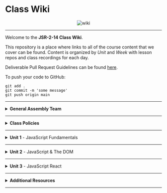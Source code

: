 # Class Wiki

<div align="center">
  <img src="https://i.imgur.com/e2Ma89q.png" alt="wiki">
</div>

____

Welcome to the <b>JSR-2-14 Class Wiki</b>.

This repository is a place where links to all of the course content that we cover can be found. Content is organized by <i>Unit</i> and <i>Week</i> with lesson repos and class recordings for each day.

Deliverable Pull Request Guidelines can be found [here](https://github.com/JSR-2-14/template_pull_request).

To push your code to GitHub:
```
git add .
git commit -m 'some message'
git push origin main
```

____

<details><summary><strong>General Assembly Team</strong></summary>

<ul type="none">

____

<div align="center">
  <img width="200px" src="https://i.imgur.com/CtbHzuV.png" alt="michael">
  <h3>Michael Lackey</h3>
  <h4>Lead Instructor</h4>
  <p>Hi! My name is Michael and I’ll be your <b>Lead Instructor</b> for the duration of the JSR-2-14 Course! My role will be to teach you everything you want to learn about JavaScript basics, and then take it even further by utilizing what we learn in JavaScript with the React Library to build some really awesome stuff!</p>
  <p>I am a software engineer with a proven track record in healthcare. I have a passion for people and love to tackle complex problems. As a seasoned leader, I am driven to help those I work with to see their potential. I’ve been with GA since 2020. I love styling with CSS and working with Front End dev frameworks like ReactJS!</p>
  <span><a href="https://github.com/mlackey9601">GitHub</a> | <a href="https://www.linkedin.com/in/michaelglackey/">LinkedIn</a> | <a href="https://michaellackey.com/">My Personal Website</a></span>
  <br>
</div>

____

<div align="center">
  <img width="200px" src="https://i.imgur.com/7e5DTEw.png" alt="filipe">
  <h3>Filipe Marques</h3>
  <h4>Instructional Associate</h4>
  <p>Hi! My name is Filipe and I’ll be your <b>Instructional Associate</b> for the duration of the JSR-2-14 Course! I will be checking your attendance, grading your assignments and helping you debug. I'll also even teach a few lessons!</p>
  <p>I am a recent graduate from GA's Software Engineering Immersive program, and I am excited to help everyone of you on this journey and make sure you get the most out of it!</p>
  <p>As a Developer I like to be innovative. I use algorithms, patterns and engineering principles to craft and mold products into something that users will love. At the same time I thrive on efficiency and work quickly.</p>
  <span><a href="https://github.com/filipeqm94">GitHub</a> | <a href="https://www.linkedin.com/in/marques-fq/">LinkedIn</a> | <a href="https://filipemarques.me/">My Personal Website</a></span>
  <br>
</div>

____

</ul>

</details>

____
<details><summary><strong>Class Policies</strong></summary><p>

Below, you will find Class Policies and Requirements as laid out in Orientation and conveyed by the Instructional Team.  We compile them here for your reference and review.

</p>

<ul type="none">

<li><details><summary><strong>Code of Conduct</strong></summary><p>

<ul>
  <li>Foster a productive classroom environment.</li>
  <li>Treat others with respect and dignity.</li>
  <li>Remember that everyone is coming at this with a different background.</li>
  <li>Professionalism in all methods of communication, both in-person <i>and</i> online.
    <ul>
      <li>Slack is an extension of our on-campus community. We ask that you remain courteous, respectful, and professional while engaging on Slack.</li>
    </ul>
  </li>
  <li><b>Zero tolerance for plagiarism and cheating.</b></li>
</ul>

</p></details></li>

<li><details><summary><strong>Deliverable Submission Requirements</strong></summary><p>

<ul>
  <li>Deliverables must be submitted following the <a href="https://github.com/JSR-2-14/template_pull_request">PR Guidelines</a>.</li>
  <li>Students must meet deliverable requirements for the submission to be marked as "Complete".</li>
  <li>Deliverables are <i>always</i> due the following class day at the beginning of class, unless otherwise stated.</li>
  <li>There is a grace period for re-submission or late submission.  All re-submits/late submits are due the <b>Monday following the week of assignment</b>.
    <ul>
      <li>Deliverables assigned on Fridays <b>do not</b> have a re-submit <i>or</i> late submit grace period.</li>
      <li>Deliverables submitted <i>after</i> the grace period <b>will not</b> be graded or accepted and will be marked as "Incomplete".</li>
    </ul>
  </li>
</ul>

</p></details></li>

<li><details><summary><strong>Graduation Requirements</strong></summary><p>

<ul>
  <li>Meet Project Requirements.
    <ul><li>Satisfactorily complete and present a project for <i>each</i> of the <b>3</b> units.</li></ul>
  </li>
  <li>Submit and complete a <i>minimum</i> of <b>80%</b> of deliverables (labs, homework, etc.).</li>
  <li>Adhere to attendance policy.
    <ul>
      <li>Students are allowed <b>3</b> absences over the <i>entire</i> course.</li>
      <li><b>3</b> tardies or early departures equals <b>1</b> absence.</li>
    </ul>
  </li>
</ul>

</p></details></li>

<li><details><summary><strong>A Note on Plagiarism</strong></summary><p>

<ul>
  <li>Plagiarism is a serious offense and grounds for immediate withdrawal.</li>
  <li>You are encouraged to ask others, including students, instructors, and sites like <i>Stack Overflow</i> for help. However, it is <b><i>not acceptable to copy</i></b> another persons code and submit it as your own. More importantly, it is detrimental to your own learning and growth.</li>
  <li>Small snippets of code that solve small problems taken from sites like <i>Stack Overflow</i> are generally an exception to this rule. If you aren't sure, it is your responsibility to <b><i>ask your instructor</i></b>. To be on the safe side, we ask that you credit the person/resource you got the code from in a comment, and let an instructor take a look at it.</li>
</ul>

</p></details></li>

<li><details><summary><strong>Observed Holidays</strong></summary><p>

<p>
The following dates are observed Holidays for this immersive.  There will be no class days on or within any of the date ranges listed below.  If you have any questions regarding Holidays, or have a special circumstance, please don't hesitate to reach out to your instructional team.
</p>

| Holiday | Dates |
|:---:|:---:|
| President's Day | February 21st, 2022 |

</p></details></li>

</ul></details>

____

<details><summary><strong>Unit 1</strong> - JavaScript Fundamentals</summary><p>

<ul type="none">

<details><summary><strong>Week 1</strong></summary>

<p>
In Week 1, we start off by getting all of our <b>Installations</b> done. We make sure we are all using <b>Slack</b>, the primary communication tool for our time at GA, and we make sure we are using one of the approved <b>browsers</b> for this course. Then we install <b>Homebrew</b>, which we will then use to install most of the other programs we will use throughout this course. In addition, we get our <b>Terminal</b> all set up.
</p>

| Monday: 2/14 | Wednesday: 2/16 |
|:---:|:---:|
| No Class | [Installations](https://ga-curriculum.vercel.app/docs/unit-1/installations) |


<ul type="none">

<details><summary>Class Recordings</summary>

| Monday: 2/14 | Wednesday: 2/16 |
|:---:|:---:|
| No Recording | [Recording](https://generalassembly.zoom.us/rec/share/WN5aVnpDaAwShk32-d3PpnSXNb6iSvYyDD7tnJ7ZzoYKKAXSwXZ3n9DzvNUiqiN5.ArisKG_MpxD6ltZT) |
|  | Passcode: `%&7RWHmk` |

</ul>

</details>

<details><summary><strong>Week 2</strong></summary>

<p>
In Week 2, we make sure we have a solid understanding of how to use the <b>Command Line</b>. We also discuss the fundamental aspects of using <b>GitHub</b> as our remote repository host. We also begin to learn about the basic <b>data types</b> in JavaScript.
</p>

| Monday: 2/21 | Wednesday: 2/23 |
|:---:|:---:|
| President's Day | [Command Line & GitHub](https://ga-curriculum.vercel.app/docs/unit-1/command-line-js) |
|  | [JS Data Types](https://ga-curriculum.vercel.app/docs/unit-1/data-types) |

<ul type="none">

<details><summary>Class Recordings</summary>

| Monday: 2/21 | Wednesday: 2/23 |
|:---:|:---:|
| No Recording | [Recording](https://generalassembly.zoom.us/rec/share/Q0cRNUvMeS5IhmqE9kgcqx9ThCIQ9JkFYMPe3ljqJog90Gw8ZPVu2D0942ddfl4.t5BFb-JmkOqEl633) |
|  | Passcode: `aTK5#XP4` |

</ul>

</details>

<details><summary><strong>Week 3</strong></summary>

<p>
In Week 3, we cover <b>conditional</b> statements in JavaScript as well as <b>loops</b>. Then we move into <b>functions</b> and how <b>scope</b> works in JavaScript.
</p>

| Monday: 2/28 | Wednesday: 3/2 |
|:---:|:---:|
| [Conditionals & Loops](https://ga-curriculum.vercel.app/docs/unit-1/conditionals-and-loops) | [Functions & Scope](https://ga-curriculum.vercel.app/docs/unit-1/functions-and-scope) |
|  | [Mad Libs Homework](https://ga-curriculum.vercel.app/docs/exercises/madlibs) |

<ul type="none">

<details><summary>Class Recordings</summary>

| Monday: 2/28 | Wednesday: 3/2 |
|:---:|:---:|
| [Recording](https://generalassembly.zoom.us/rec/share/EeAu6rMbFNex0-fQE0QbphWRkQqhed1VUOQGDYQKv4NFPw36hzyILbGMytRmVgQu.e8u2VJMrX26wxhPY) | [Recording](https://generalassembly.zoom.us/rec/share/XAzsAJK_uJABlgbusIW1DDicBqMbrVg5NOs1KOZ74sNVqzHV_83XSHrQL1v19u3u.l177QLZAoPWLw130) |
| Passcode: `tDG1=5Y%` | Passcode: `&13Xb^pJ` |

</ul>

</details>

<details><summary><strong>Week 4</strong></summary>

<p>
In Week 4, we go in depth with JavaScript <b>objects</b> and what a powerful data structure they can be. We are also introduced to our <b>first project</b>, a Choose Your Own Adventure game!
</p>

| Monday: 3/7 | Wednesday: 3/9 |
|:---:|:---:|
| [JS Objects](https://ga-curriculum.vercel.app/docs/unit-1/objects-and-json) | [Intro to Project 1](https://ga-curriculum.vercel.app/docs/projects/CYOA) |
| [Jurassic Objects Lab](https://ga-curriculum.vercel.app/docs/exercises/jurassic-objects) |  |

<ul type="none">

<details><summary>Class Recordings</summary>

| Monday: 3/7 | Wednesday: 3/9 |
|:---:|:---:|
| [Recording](https://generalassembly.zoom.us/rec/share/V8t9JHNppbTM3BIZQHqgoZkbeJ030vaHNX8X8TGMidzT8LPGhQMs2Wj5pH2zxO2p.XwfMoTo62a65iM3J) | [Recording](https://generalassembly.zoom.us/rec/share/KHzyOtoXP3GsmCu-P5aeLWeclfb5P8JB8xR04jeKC6Jho9vRQRarzpPvHVEvpQ.0ZmbbR9Xuci2AVsF) |
| Passcode: `wg8s+WNw` | Passcode: `0Awy=VT&` |

</ul>

</details>

</details>

____

<details><summary><strong>Unit 2</strong> - JavaScript & The DOM</summary><p>

<ul type="none">

<details><summary><strong>Week 5</strong></summary>

<p>
In Week 5, we are introduced to the <b>DOM</b>. Then we get some practice working with it by trying to fix up a certain someone's broken website. Then, we learn about JavaScript <b>events</b> that can affect the DOM. Finally, we cover <b>Higher Order Functions</b> and how they can make our code more efficient and easier to write.
</p>

| Monday | Wednesday |
|:---:|:---:|
| [Intro to the DOM](https://ga-curriculum.vercel.app/docs/unit-2/intro-to-dom) | [DOM Events](https://ga-curriculum.vercel.app/docs/unit-2/dom-events) |
| [Fast & Furious Lab](https://ga-curriculum.vercel.app/docs/exercises/js-fast-and-furious) | [Higher Order Functions](https://ga-curriculum.vercel.app/docs/unit-2/higher-order-functions) |
| []() | [Higher Order Functions Lab](https://ga-curriculum.vercel.app/docs/exercises/hof) |

<ul type="none">

<details><summary>Class Recordings</summary>

| Monday | Wednesday |
|:---:|:---:|
| [Recording](https://generalassembly.zoom.us/rec/share/MlmL_yeQmZwjaQV6tVjhoUguBafdmlCa2-4558Cakg_ShtzXC_RScF7e8xvQtypG.XyzuQGEVh8oeWoyW) | [Recording](https://generalassembly.zoom.us/rec/share/lfnfNeOcw9AJzvCKBoVa5SfIPcWH2RS0GhN0iN0YXsQHOLAUmgrxB0P-vIQlMD0.1oaxIzqL61EOKdNV) |
| Passcode: `2.qHw31x` | Passcode: `82&W6j+e` |

</ul>

</details>

<details><summary><strong>Week 6</strong></summary>

<p>
  In Week 6, we learn how to make <b>axios</b> calls to <b>APIs</b> in order to flesh our apps out with robust data.
</p>

| Monday | Wednesday |
|:---:|:---:|
| [JS & APIs](https://ga-curriculum.vercel.app/docs/unit-2/js-and-apis) | [Intro to Project 2](https://ga-curriculum.vercel.app/docs/unit-2/intro-to-API-site) |


<ul type="none">

<details><summary>Class Recordings</summary>

| Monday | Wednesday |
|:---:|:---:|
| [Recording](https://generalassembly.zoom.us/rec/share/Xlax8piqTRw9VB-wVqUOiNZk5jh5itZUY3O1u7HY5HISAZOMZIq3rCW--W_FnaXn.yqv8NSw9SA3iDLZC) | No Recording |
| Passcode: `V6zGE!h9` |  |

</ul>

<br>

</details>

</details>

____

<details><summary><strong>Unit 3</strong> - JavaScript React</summary><p>

<ul type="none">

<details><summary><strong>Week 7</strong></summary>

<p>
  In Week 7, we learn how we can use JavaScript with external libraries like <b>React</b> to make our web pages even more dynamic. We learn how <b>components</b> in React can make our code more modular and reusable. Then we learn how the relationships between our components matter by building out <b>Component Hierarchy Diagrams</b>. We learn to pass <b>props</b> between our components and get to practice this concept with a fun Lord of the Rings lab.
</p>

| Monday | Wednesday |
|:---:|:---:|
| [Intro to React](https://ga-curriculum.vercel.app/docs/unit-3/intro-react) | [Component Hierarchy Diagrams](https://ga-curriculum.vercel.app/docs/unit-3/component-hierarchy) |
| [React Components](https://ga-curriculum.vercel.app/docs/unit-3/react-components) | [React Props](https://ga-curriculum.vercel.app/docs/unit-3/react-props) |
| []() | [React LOTR Lab](https://ga-curriculum.vercel.app/docs/exercises/react-lotr) |


<ul type="none">

<details><summary>Class Recordings</summary>

| Monday | Wednesday |
|:---:|:---:|
| [Recording](https://generalassembly.zoom.us/rec/share/c0nGfVHvBB27VB-k0X63tHDsewDyJ6zBeO5oeoR3TlvqViVXGlSZUo_Gn6KQX5EJ.oiHb23nsyGkzrK48) | [Recording](https://generalassembly.zoom.us/rec/share/El8ETG4uhF2s7_McanWePFL9bLsVQU1Bt2dcRBLEnJ5DNZz1AwzgX_T07MjcnvdB.YTFNHFZ1xqQdYeA6) |
| Passcode: `!kSn4&RL` | Passcode: `Em=?9U61` |

</ul>

</details>

<details><summary><strong>Week 8</strong></summary>

<p>
  In Week 8, we learn a more efficient way to get our components on the page by <b>mapping</b> through our data. Then we practice with a big lab as we map through movie data to create a web page.
</p>

| Monday | Wednesday |
|:---:|:---:|
| [Mapping Components](https://ga-curriculum.vercel.app/docs/unit-3/mapping-components) | [Movie Mapping](https://ga-curriculum.vercel.app/docs/exercises/movie-mapping) |
| [Mapping Contacts](https://ga-curriculum.vercel.app/docs/exercises/mapping-components) |  |


<ul type="none">

<details><summary>Class Recordings</summary>

| Monday | Wednesday |
|:---:|:---:|
| [Recording](https://generalassembly.zoom.us/rec/share/_jd-86tS2nM4UI_toxd-rUt8QVmm-5iDJ8hamPSRgLatCHyjY0BY7Rgsjqa_v36z.aauF_EBfULNOmxMd) | [Recording](https://generalassembly.zoom.us/rec/share/nzZ0bMimz7hwT3g_Ce4ab8X5IfRLBl8kzVACfpqzmmzejzSxtk8W26kWDhdeo2VQ.4AMB2MpUB1CUQM-L) |
| Passcode: `DX%y%l+7` | Passcode: `y5mr+E^h` |

</ul>

<br>

</details>
  
<details><summary><strong>Week 9</strong></summary>

<p>
  In Week 9, we get into a heavier concept with React: <b>State & Hooks</b>, and we learn how to use these new tools to more effectively craft our pages. Then we practice by building out an ATM with <b>useState</b>. Then we learn about another hook called <b>useEffect</b>.
</p>

| Monday | Wednesday |
|:---:|:---:|
| [Intro to Hooks & State](https://ga-curriculum.vercel.app/docs/unit-3/intro-state-hooks) | [Hooks ATM](https://ga-curriculum.vercel.app/docs/exercises/hooks-atm) |
|  | [useEffect](https://ga-curriculum.vercel.app/docs/unit-3/useEffect) |


<ul type="none">

<details><summary>Class Recordings</summary>

| Monday | Wednesday |
|:---:|:---:|
| [Recording](https://generalassembly.zoom.us/rec/share/U_UXobJ6O1yUoFXBD7L0nJQt0NdQC4sLuOp9LUAjGYE2sROb35Aka4b9wwsZOBQZ.Y7N9DqrBBo-CCH_G) | [Recording]() |
| Passcode: `3bNia=js` | Passcode: ` ` |

</ul>

<br>

</details>
  
<!-- <details><summary><strong>Week 9</strong></summary>

<p>
  In Week 10, we learn how to make <b>API calls with React</b> by utilizing useEffect and get to practice that by doing a Kanye West lab.
</p>

| Monday | Wednesday |
|:---:|:---:|
| [React w/ APIs](https://ga-curriculum.vercel.app/docs/unit-3/react-APIs) | [Intro to Project 3](https://ga-curriculum.vercel.app/docs/unit-3/intro-to-react-APIs) |
| [Kanye useEffect Lab / HW](https://ga-curriculum.vercel.app/docs/exercises/kanye-useEffect) |  |


<ul type="none">

<details><summary>Class Recordings</summary>

| Monday | Wednesday |
|:---:|:---:|
| [Recording]() | [Recording]() |
| Passcode: ` ` | Passcode: ` ` |

</ul>

<br>

</details> -->

</details>

____

</details>

<details><summary><strong>Additional Resources</strong></summary><p>

Below is a list of additional resources that were hand-picked by your instructors. If you find that you don't have the time during the immersive, these resources will still help to solidify your understanding of key concepts after graduation.
  <ul type="none">

  <li><details><summary><strong>Practice</strong> - sites to hone your skills</summary><p>

  - [Codeacademy](https://www.codecademy.com/catalog)
  - [Codewars](https://www.codewars.com)
  - [CSS Battle](https://cssbattle.dev/)
  - [CSS Diner](https://flukeout.github.io/)
  - [Flexbox Froggy](https://flexboxfroggy.com/)
  - [Grid Garden](https://cssgridgarden.com/)
  - [Screeps](https://screeps.com/)
  </p></details></li>

  <li><details><summary><strong>Reading</strong> - helpful articles and topics</summary><p>

  - [10 Need-to-know Mac Terminal Commands](https://scotch.io/bar-talk/10-need-to-know-mac-terminal-commands)
  - [Eloquent JavaScript](https://eloquentjavascript.net/)
  - [CSS Tricks](https://css-tricks.com/)
  - [Rubber Duck Debugging](https://rubberduckdebugging.com/)
  - [Medium: What Is An API?](https://medium.com/free-code-camp/what-is-an-api-in-english-please-b880a3214a82)
  - [Medium: Higher Order Functions](https://medium.com/javascript-in-plain-english/4-must-know-higher-order-functions-in-javascript-411f85545881)
  - [Medium: Local Git Repos vs Remote Repos](https://medium.com/swlh/git-local-repo-and-github-remote-repo-eae1c948fbf5)
  - [Medium: Explaining API's](https://medium.com/javascript-in-plain-english/many-developers-struggle-with-explaining-apis-20a071d74596)
  </p></details></li>

  <li><details><summary><strong>Documentation</strong> - commonly used docs for reference</summary><p>

  - [MDN JavaScript Docs](https://developer.mozilla.org/en-US/docs/Web/JavaScript/Guide)
  - [W3Schools CSS Docs](https://www.w3schools.com/cssref/default.asp)
  - [React Docs](https://reactjs.org/docs/getting-started.html)

  </p></details></li>

  <li><details><summary><strong>Cheatsheets</strong> - quick references</summary><p>

  - [Mac Terminal Commands Cheatsheet](https://www.makeuseof.com/tag/mac-terminal-commands-cheat-sheet/)
  - [OhMyZsh Cheatsheet](https://github.com/ohmyzsh/ohmyzsh/wiki/Cheatsheet)
  - [VSCode Keyboard Shortcut Cheatsheet](https://code.visualstudio.com/shortcuts/keyboard-shortcuts-macos.pdf)
  - [Markdown Cheatsheet](https://www.markdownguide.org/cheat-sheet/)
  - [JavaScript Cheatsheet](https://websitesetup.org/javascript-cheat-sheet/)
  - [ES6 Cheatsheet](https://devhints.io/es6)
  </p></details></li>

  </ul>

</p></details>

____
